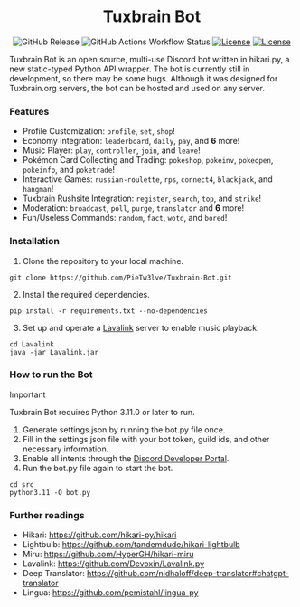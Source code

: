 <h1 align="center">Tuxbrain Bot</h1>

<p align="center">
	<img alt="GitHub Release" src="https://img.shields.io/github/v/release/PieTw3lve/Tuxbrain-Bot?display_name=tag&style=for-the-badge&label=Release">
	<img alt="GitHub Actions Workflow Status" src="https://img.shields.io/github/actions/workflow/status/PieTw3lve/Tuxbrain-Bot/python-app.yml?style=for-the-badge&logo=GitHub"> 
	<a href="https://discord.gg/KdgecRyHMM"><img src="https://img.shields.io/discord/800088413373333544?style=for-the-badge&logo=Discord&color=%237289da" alt="License"></a>
	<a href="https://www.gnu.org/licenses/gpl-3.0"><img src="https://img.shields.io/badge/License-GPLv3-yellow.svg?style=for-the-badge" alt="License"></a>
</p>

Tuxbrain Bot is an open source, multi-use Discord bot written in hikari.py, a new static-typed Python API wrapper. The bot is currently still in development, so there may be some bugs. Although it was designed for Tuxbrain.org servers, the bot can be hosted and used on any server.

### Features

- Profile Customization: `profile`, `set`, `shop`!
- Economy Integration: `leaderboard`, `daily`, `pay`, and **6** more!
- Music Player: `play`, `controller`, `join`, and `leave`!
- Pokémon Card Collecting and Trading: `pokeshop`, `pokeinv`, `pokeopen`, `pokeinfo`, and `poketrade`!
- Interactive Games: `russian-roulette`, `rps`, `connect4`, `blackjack`, and `hangman`!
- Tuxbrain Rushsite Integration: `register`, `search`, `top`, and `strike`!
- Moderation: `broadcast`, `poll`, `purge`, `translator` and **6** more!
- Fun/Useless Commands: `random`, `fact`, `wotd`, and `bored`!

### Installation

1. Clone the repository to your local machine.

```
git clone https://github.com/PieTw3lve/Tuxbrain-Bot.git
```

2. Install the required dependencies.

```
pip install -r requirements.txt --no-dependencies
```

3. Set up and operate a [Lavalink](https://github.com/lavalink-devs/Lavalink) server to enable music playback.

```
cd Lavalink
java -jar Lavalink.jar
```

### How to run the Bot

> [!IMPORTANT]  
> Tuxbrain Bot requires Python 3.11.0 or later to run.

1. Generate settings.json by running the bot.py file once.
2. Fill in the settings.json file with your bot token, guild ids, and other necessary information.
3. Enable all intents through the [Discord Developer Portal](https://discord.com/developers/applications).
4. Run the bot.py file again to start the bot.

```
cd src
python3.11 -O bot.py
```

### Further readings

- Hikari: https://github.com/hikari-py/hikari
- Lightbulb: https://github.com/tandemdude/hikari-lightbulb
- Miru: https://github.com/HyperGH/hikari-miru
- Lavalink: https://github.com/Devoxin/Lavalink.py
- Deep Translator: https://github.com/nidhaloff/deep-translator#chatgpt-translator
- Lingua: https://github.com/pemistahl/lingua-py
